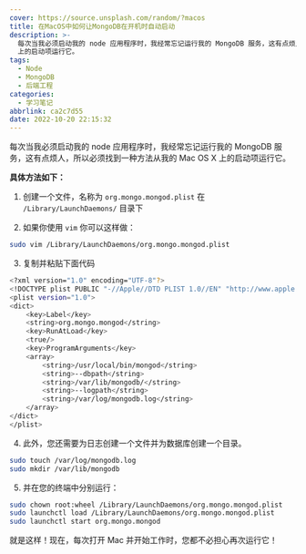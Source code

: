 ```yaml
---
cover: https://source.unsplash.com/random/?macos
title: 在MacOS中如何让MongoDB在开机时自动启动
description: >-
  每次当我必须启动我的 node 应用程序时，我经常忘记运行我的 MongoDB 服务，这有点烦人，所以必须找到一种方法从我的 Mac OS X
  上的启动项运行它。
tags:
  - Node
  - MongoDB
  - 后端工程
categories:
  - 学习笔记
abbrlink: ca2c7d55
date: 2022-10-20 22:15:32
---
```


每次当我必须启动我的 node 应用程序时，我经常忘记运行我的 MongoDB 服务，这有点烦人，所以必须找到一种方法从我的 Mac OS X 上的启动项运行它。

**具体方法如下：**

1. 创建一个文件，名称为 `org.mongo.mongod.plist` 在 `/Library/LaunchDaemons/` 目录下

2. 如果你使用 `vim` 你可以这样做：

```bash
sudo vim /Library/LaunchDaemons/org.mongo.mongod.plist
```

3. 复制并粘贴下面代码

```bash
<?xml version="1.0" encoding="UTF-8"?>
<!DOCTYPE plist PUBLIC "-//Apple//DTD PLIST 1.0//EN" "http://www.apple.com/DTDs/PropertyList-1.0.dtd">
<plist version="1.0">
<dict>
    <key>Label</key>
    <string>org.mongo.mongod</string>
    <key>RunAtLoad</key>
    <true/>
    <key>ProgramArguments</key>
    <array>
        <string>/usr/local/bin/mongod</string>
        <string>--dbpath</string>
        <string>/var/lib/mongodb/</string>
        <string>--logpath</string>
        <string>/var/log/mongodb.log</string>
    </array>
</dict>
</plist>
```

4. 此外，您还需要为日志创建一个文件并为数据库创建一个目录。

```bash
sudo touch /var/log/mongodb.log
sudo mkdir /var/lib/mongodb
```

5. 并在您的终端中分别运行：

```bash
sudo chown root:wheel /Library/LaunchDaemons/org.mongo.mongod.plist
sudo launchctl load /Library/LaunchDaemons/org.mongo.mongod.plist
sudo launchctl start org.mongo.mongod
```

就是这样！现在，每次打开 Mac 并开始工作时，您都不必担心再次运行它！